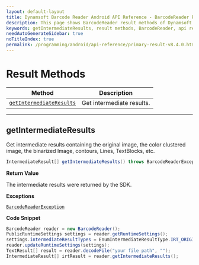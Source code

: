 ```yaml
---
layout: default-layout
title: Dynamsoft Barcode Reader Android API Reference - BarcodeReader Result Methods
description: This page shows BarcodeReader result methods of Dynamsoft Barcode Reader for Android SDK.
keywords: getIntermediateResults, result methods, BarcodeReader, api reference, android
needAutoGenerateSidebar: true
noTitleIndex: true
permalink: /programming/android/api-reference/primary-result-v8.4.0.html
---
```


# Result Methods

  | Method               | Description |
  | -------------------- | ----------- |
  | [`getIntermediateResults`](#getintermediateresults) | Get intermediate results. |

  ---

## getIntermediateResults

Get intermediate results containing the original image, the color clustered image, the binarized Image, contours, Lines, TextBlocks, etc.

```java
IntermediateResult[] getIntermediateResults() throws BarcodeReaderException 
```

**Return Value**

The intermediate results were returned by the SDK.

**Exceptions**

[`BarcodeReaderException`](auxiliary-BarcodeReaderException.md)

**Code Snippet**

```java
BarcodeReader reader = new BarcodeReader();
PublicRuntimeSettings settings = reader.getRuntimeSettings();
settings.intermediateResultTypes = EnumIntermediateResultType.IRT_ORIGINAL_IMAGE | EnumIntermediateResultType.IRT_COLOUR_CLUSTERED_IMAGE | EnumIntermediateResultType.IRT_COLOUR_CONVERTED_GRAYSCALE_IMAGE;
reader.updateRuntimeSettings(settings);
TextResult[] result = reader.decodeFile("your file path", "");
IntermediateResult[] irtResult = reader.getIntermediateResults();
```
